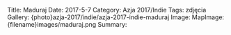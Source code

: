 Title: Maduraj
Date: 2017-5-7
Category: Azja 2017/Indie
Tags: zdjęcia
Gallery: {photo}azja-2017/indie/azja-2017-indie-maduraj
Image: 
MapImage: {filename}images/maduraj.png
Summary: